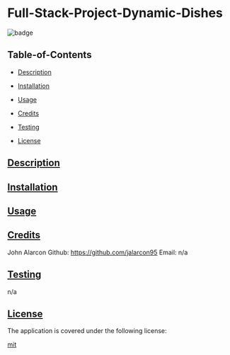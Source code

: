 # Full-Stack-Project-Dynamic-Dishes

![badge](https://img.shields.io/badge/license-mit-blue)
    

## Table-of-Contents

* [Description](#description)
* [Installation](#install)
* [Usage](#usage)
* [Credits](#credits)
* [Testing](#test)
  
* [License](#license)

## [Description](#table-of-contents)


## [Installation](#table-of-contents)


## [Usage](#table-of-contents)

  
## [Credits](#table-of-contents)

John Alarcon Github: https://github.com/jalarcon95 Email: n/a

## [Testing](#table-of-contents)

n/a

## [License](#table-of-contents)
    
The application is covered under the following license:
    
  
[mit](https://choosealicense.com/licenses/mit)
    
  


